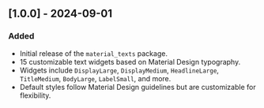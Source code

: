 ## [1.0.0] - 2024-09-01

### Added

- Initial release of the `material_texts` package.
- 15 customizable text widgets based on Material Design typography.
- Widgets include `DisplayLarge`, `DisplayMedium`, `HeadlineLarge`, `TitleMedium`, `BodyLarge`, `LabelSmall`, and more.
- Default styles follow Material Design guidelines but are customizable for flexibility.
